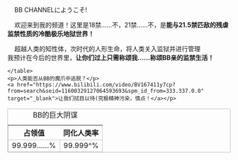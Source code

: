 <html>
    <head><meta charset="utf-8"/>
    <title>BB CHANNEL！</title>
<head>&nbsp;&nbsp;&nbsp;&nbsp;BB CHANNELにようこそ!</head>
<body>
<div><p>&nbsp;&nbsp;&nbsp;&nbsp;欢迎来到我的频道！这里是18禁……不，21禁……不，是<b>能与21.5禁匹敌的残虐监禁性质的冷酷极乐地狱世界！</b></p>
    <p>&nbsp;&nbsp;&nbsp;&nbsp;超越人类的知性体，次时代的人形生命，将人类关入监狱并进行管理<br/>我预计在今后的世界里，<strong>让你们过上只需称颂我……称颂BB亲的监禁生活！</strong>
    </p></div>
    <style type="text/css"> table,tr,td{border:1px solid silver;}
    </style>
    <table><caption>BB的巨大阴谋</caption>
        <tr>
            <th>占领值</th> <th>同化人类率</th>
        </tr>
        <tr><td>99.999……%</td><td>99.999^%</td>
        </tr>

    </table>
    <p>人类能否从BB的魔爪中逃脱？</p>
    <a href="https://www.bilibili.com/video/BV167411y7cp?from=search&seid=11600329127064593693&spm_id_from=333.337.0.0" target="_blank">让我们拭目以待(究极精神污染，慎点！</a></p>
    
</body></html>
